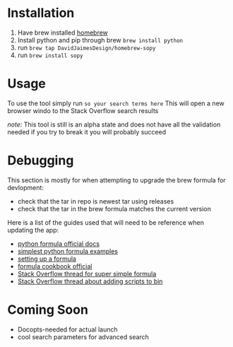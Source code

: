 # Installation

 1. Have brew installed [homebrew](https://docs.brew.sh/Installation.html)
 2. Install python and pip through brew `brew install python`
 3. run `brew tap DavidJaimesDesign/homebrew-sopy`
 4. run `brew install sopy`

# Usage

To use the tool simply run `so your search terms here` This will open a new browser windo to the Stack Overflow search results

*note:* This tool is still is an alpha state and does not have all the validation needed if you try to break it you will probably succeed 

# Debugging

This section is mostly for when attempting to upgrade the brew formula for devlopment:
* check that the tar in repo is newest tar using releases
* check that the tar in the brew formula matches the current version

Here is a list of the guides used that will need to be reference when updating the app:
* [python formula official docs](https://github.com/Homebrew/brew/blob/master/docs/Python-for-Formula-Authors.md)
* [simplest python formula examples](http://jimkubicek.com/blog/2015/02/14/creating-a-homebrew-formula-for-a-python-project/)
* [setting up a formula](https://tech.cars.com/distributing-your-home-grown-tools-to-the-masses-with-homebrew-acb7a62518a8)
* [formula cookbook official](https://github.com/Homebrew/brew/blob/master/docs/Formula-Cookbook.md)
* [Stack Overflow thread for super simple formula](https://stackoverflow.com/questions/31660485/simple-homebrew-formula-for-python)
* [Stack Overflow thread about adding scripts to bin](https://stackoverflow.com/questions/6967331/how-do-i-install-a-script-to-run-anywhere-from-the-command-line)

# Coming Soon
* Docopts-needed for actual launch
* cool search parameters for advanced search 

